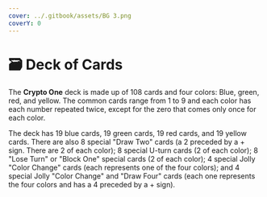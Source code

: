 ```yaml
---
cover: ../.gitbook/assets/BG 3.png
coverY: 0
---
```


# 🗃 Deck of Cards

The **Crypto One** deck is made up of 108 cards and four colors: Blue, green, red, and yellow. The common cards range from 1 to 9 and each color has each number repeated twice, except for the zero that comes only once for each color.

The deck has 19 blue cards, 19 green cards, 19 red cards, and 19 yellow cards. There are also 8 special "Draw Two" cards (a 2 preceded by a + sign. There are 2 of each color); 8 special U-turn cards (2 of each color); 8 "Lose Turn" or "Block One" special cards (2 of each color); 4 special Jolly "Color Change" cards (each represents one of the four colors); and 4 special Jolly "Color Change" and "Draw Four" cards (each one represents the four colors and has a 4 preceded by a + sign).
